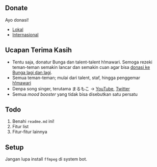 ## Donate

Ayo donasi!
- [Lokal](https://trakteer.id/littleflower/tip)
- [Internasional](https://ko-fi.com/bunga_littleflower)

## Ucapan Terima Kasih

- Tentu saja, donatur Bunga dan talent-talent h!mawari. Semoga rezeki teman-teman semakin lancar dan semakin cuan agar 
  bisa [donasi ke Bunga lagi dan lagi](https://trakteer.id/littleflower/tip).
- Semua teman-teman; mulai dari talent, staf, hingga penggemar [h!mawari](https://www.youtube.com/channel/UCxzhsC4P3kAcPzb0B5i7Afg)
- Denpa song singer, terutama まるもこ -> [YouTube](https://www.youtube.com/channel/UC1Oo_62MumSzVc_I3zu-wSQ),  [Twitter](https://twitter.com/manmaru05071109)
- Semua _mood booster_ yang tidak bisa disebutkan satu persatu

## Todo

1. Benahi `readme.md` ini!
2. Fitur list
3. Fitur-fitur lainnya

## Setup

Jangan lupa install `ffmpeg` di system bot.
